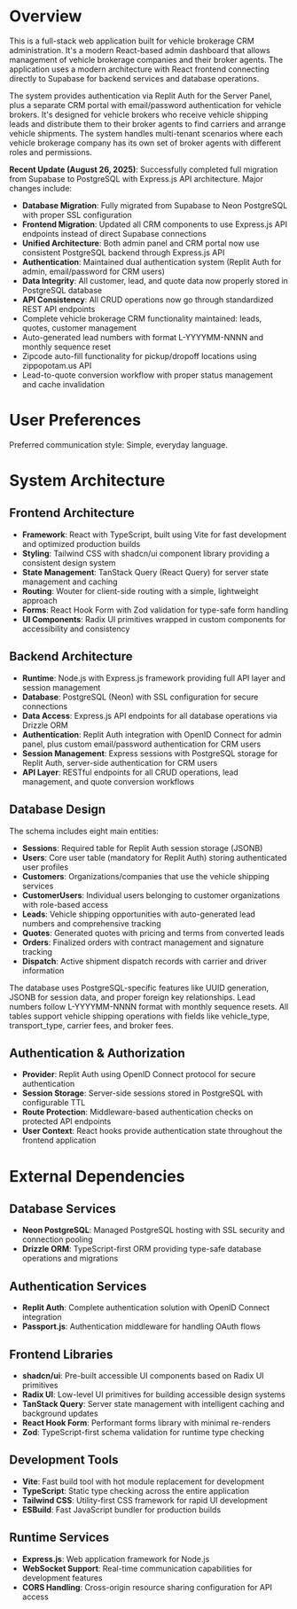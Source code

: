 # Overview

This is a full-stack web application built for vehicle brokerage CRM administration. It's a modern React-based admin dashboard that allows management of vehicle brokerage companies and their broker agents. The application uses a modern architecture with React frontend connecting directly to Supabase for backend services and database operations.

The system provides authentication via Replit Auth for the Server Panel, plus a separate CRM portal with email/password authentication for vehicle brokers. It's designed for vehicle brokers who receive vehicle shipping leads and distribute them to their broker agents to find carriers and arrange vehicle shipments. The system handles multi-tenant scenarios where each vehicle brokerage company has its own set of broker agents with different roles and permissions.

**Recent Update (August 26, 2025)**: Successfully completed full migration from Supabase to PostgreSQL with Express.js API architecture. Major changes include:
- **Database Migration**: Fully migrated from Supabase to Neon PostgreSQL with proper SSL configuration
- **Frontend Migration**: Updated all CRM components to use Express.js API endpoints instead of direct Supabase connections
- **Unified Architecture**: Both admin panel and CRM portal now use consistent PostgreSQL backend through Express.js API
- **Authentication**: Maintained dual authentication system (Replit Auth for admin, email/password for CRM users)
- **Data Integrity**: All customer, lead, and quote data now properly stored in PostgreSQL database
- **API Consistency**: All CRUD operations now go through standardized REST API endpoints
- Complete vehicle brokerage CRM functionality maintained: leads, quotes, customer management
- Auto-generated lead numbers with format L-YYYYMM-NNNN and monthly sequence reset
- Zipcode auto-fill functionality for pickup/dropoff locations using zippopotam.us API
- Lead-to-quote conversion workflow with proper status management and cache invalidation

# User Preferences

Preferred communication style: Simple, everyday language.

# System Architecture

## Frontend Architecture
- **Framework**: React with TypeScript, built using Vite for fast development and optimized production builds
- **Styling**: Tailwind CSS with shadcn/ui component library providing a consistent design system
- **State Management**: TanStack Query (React Query) for server state management and caching
- **Routing**: Wouter for client-side routing with a simple, lightweight approach
- **Forms**: React Hook Form with Zod validation for type-safe form handling
- **UI Components**: Radix UI primitives wrapped in custom components for accessibility and consistency

## Backend Architecture
- **Runtime**: Node.js with Express.js framework providing full API layer and session management
- **Database**: PostgreSQL (Neon) with SSL configuration for secure connections
- **Data Access**: Express.js API endpoints for all database operations via Drizzle ORM
- **Authentication**: Replit Auth integration with OpenID Connect for admin panel, plus custom email/password authentication for CRM users
- **Session Management**: Express sessions with PostgreSQL storage for Replit Auth, server-side authentication for CRM users
- **API Layer**: RESTful endpoints for all CRUD operations, lead management, and quote conversion workflows

## Database Design
The schema includes eight main entities:
- **Sessions**: Required table for Replit Auth session storage (JSONB)
- **Users**: Core user table (mandatory for Replit Auth) storing authenticated user profiles
- **Customers**: Organizations/companies that use the vehicle shipping services
- **CustomerUsers**: Individual users belonging to customer organizations with role-based access
- **Leads**: Vehicle shipping opportunities with auto-generated lead numbers and comprehensive tracking
- **Quotes**: Generated quotes with pricing and terms from converted leads
- **Orders**: Finalized orders with contract management and signature tracking
- **Dispatch**: Active shipment dispatch records with carrier and driver information

The database uses PostgreSQL-specific features like UUID generation, JSONB for session data, and proper foreign key relationships. Lead numbers follow L-YYYYMM-NNNN format with monthly sequence resets. All tables support vehicle shipping operations with fields like vehicle_type, transport_type, carrier fees, and broker fees.

## Authentication & Authorization
- **Provider**: Replit Auth using OpenID Connect protocol for secure authentication
- **Session Storage**: Server-side sessions stored in PostgreSQL with configurable TTL
- **Route Protection**: Middleware-based authentication checks on protected API endpoints
- **User Context**: React hooks provide authentication state throughout the frontend application

# External Dependencies

## Database Services
- **Neon PostgreSQL**: Managed PostgreSQL hosting with SSL security and connection pooling
- **Drizzle ORM**: TypeScript-first ORM providing type-safe database operations and migrations

## Authentication Services
- **Replit Auth**: Complete authentication solution with OpenID Connect integration
- **Passport.js**: Authentication middleware for handling OAuth flows

## Frontend Libraries
- **shadcn/ui**: Pre-built accessible UI components based on Radix UI primitives
- **Radix UI**: Low-level UI primitives for building accessible design systems
- **TanStack Query**: Server state management with intelligent caching and background updates
- **React Hook Form**: Performant forms library with minimal re-renders
- **Zod**: TypeScript-first schema validation for runtime type checking

## Development Tools
- **Vite**: Fast build tool with hot module replacement for development
- **TypeScript**: Static type checking across the entire application
- **Tailwind CSS**: Utility-first CSS framework for rapid UI development
- **ESBuild**: Fast JavaScript bundler for production builds

## Runtime Services
- **Express.js**: Web application framework for Node.js
- **WebSocket Support**: Real-time communication capabilities for development features
- **CORS Handling**: Cross-origin resource sharing configuration for API access